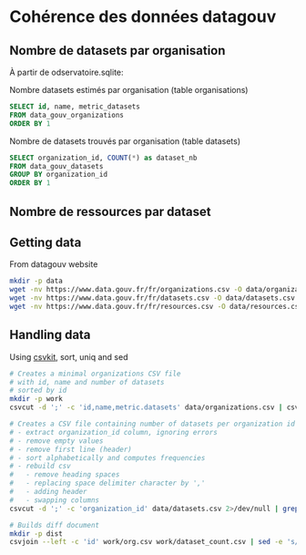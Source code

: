 # Cohérence des données datagouv

## Nombre de datasets par organisation

À partir de odservatoire.sqlite:

Nombre datasets estimés par organisation (table organisations)

```sql
SELECT id, name, metric_datasets
FROM data_gouv_organizations
ORDER BY 1
```

Nombre de datasets trouvés par organisation (table datasets)

```sql
SELECT organization_id, COUNT(*) as dataset_nb
FROM data_gouv_datasets
GROUP BY organization_id
ORDER BY 1
```

## Nombre de ressources par dataset

## Getting data

From datagouv website

```bash
mkdir -p data
wget -nv https://www.data.gouv.fr/fr/organizations.csv -O data/organizations.csv
wget -nv https://www.data.gouv.fr/fr/datasets.csv -O data/datasets.csv
wget -nv https://www.data.gouv.fr/fr/resources.csv -O data/resources.csv
```

## Handling data

Using [csvkit](https://pypi.org/project/csvkit/), sort, uniq and sed

```bash
# Creates a minimal organizations CSV file
# with id, name and number of datasets
# sorted by id
mkdir -p work
csvcut -d ';' -c 'id,name,metric.datasets' data/organizations.csv | csvsort -c 'id' > work/orgs.csv
```

```bash
# Creates a CSV file containing number of datasets per organization id
# - extract organization_id column, ignoring errors
# - remove empty values
# - remove first line (header)
# - sort alphabetically and computes frequencies
# - rebuild csv
#   - remove heading spaces
#   - replacing space delimiter character by ','
#   - adding header
#   - swapping columns
csvcut -d ';' -c 'organization_id' data/datasets.csv 2>/dev/null | grep -v '""' | sed -e "1d" | sort | uniq -c | sed -e 's/^ *//' | sed -e 's/ /,/' | sed '1i dataset_count,id' | csvcut -c 'id,dataset_count' > work/dataset_count.csv
```

```bash
# Builds diff document
mkdir -p dist
csvjoin --left -c 'id' work/org.csv work/dataset_count.csv | sed -e 's/,$/,0/' > dist/organization_nb_dataset.csv
```
